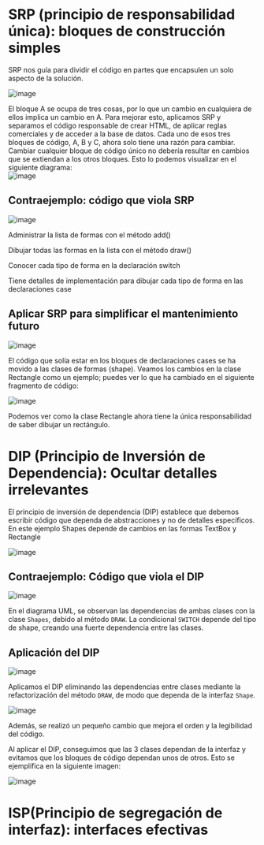 
# SRP (principio de responsabilidad única): bloques de construcción simples
SRP nos guía para dividir el código en partes que encapsulen un solo aspecto de la solución. 

![image](https://github.com/MarceloLZR/SOFTWARE-NUEVO-GRUPO/assets/135175818/728c61da-57cb-4f45-ac79-ded47df88d00)

El bloque A se ocupa de tres cosas, por lo que un cambio en cualquiera de ellos implica un cambio en A. Para mejorar esto, aplicamos SRP y separamos el código responsable de crear HTML,  de aplicar reglas comerciales y de acceder a la base de datos. Cada uno de esos tres bloques de código, A, B y C, ahora solo tiene una razón para cambiar. Cambiar cualquier bloque de código único no debería resultar en cambios que se extiendan a los otros bloques. Esto lo podemos visualizar en el siguiente diagrama:  
![image](https://github.com/MarceloLZR/SOFTWARE-NUEVO-GRUPO/assets/135175818/fe6ebadc-49dc-41d1-9937-1637583dd738)

## Contraejemplo: código  que viola SRP  

![image](https://github.com/MarceloLZR/SOFTWARE-NUEVO-GRUPO/assets/135175818/5dc21d45-95f8-4f1a-af8d-be8d19a3d3b5)

Administrar la lista de formas con el método add()  

Dibujar todas las formas en la lista con el método draw() 

Conocer cada tipo de forma en la declaración switch

Tiene detalles de implementación para dibujar cada tipo de forma en las declaraciones case

## Aplicar SRP para simplificar el mantenimiento futuro  

![image](https://github.com/MarceloLZR/SOFTWARE-NUEVO-GRUPO/assets/135175818/ab7f967f-6b2b-4f5a-91c4-5f1e4d2a9033)

El código que solía estar en los bloques de declaraciones cases  se ha movido a las clases de formas (shape). Veamos los cambios en la clase Rectangle como un ejemplo; puedes ver lo que ha cambiado en el siguiente fragmento de código:  

![image](https://github.com/MarceloLZR/SOFTWARE-NUEVO-GRUPO/assets/135175818/989394cd-6b72-418d-860c-dcde28013798)

Podemos ver como la clase Rectangle ahora tiene la única responsabilidad de saber dibujar un rectángulo.

# DIP (Principio de Inversión de Dependencia): Ocultar detalles irrelevantes

El principio de inversión de dependencia (DIP) establece que debemos escribir código que dependa de abstracciones y no de detalles específicos. En este ejemplo Shapes depende de cambios en las formas TextBox y Rectangle

![image](https://github.com/MarceloLZR/SOFTWARE-NUEVO-GRUPO/assets/153737279/d0f8e907-29be-4d94-bea9-34b887c8f549)


## Contraejemplo: Código que viola el DIP

![image](https://github.com/MarceloLZR/SOFTWARE-NUEVO-GRUPO/assets/153737279/e920be8d-0d30-4189-bd25-036f72ca923f)


En el diagrama UML, se observan las dependencias de ambas clases con la clase `Shapes`, debido al método `DRAW`. La condicional `SWITCH` depende del tipo de shape, creando una fuerte dependencia entre las clases.

## Aplicación del DIP

![image](https://github.com/MarceloLZR/SOFTWARE-NUEVO-GRUPO/assets/153737279/bd1f3b0f-6805-49d2-a004-edac52f0e251)


Aplicamos el DIP eliminando las dependencias entre clases mediante la refactorización del método `DRAW`, de modo que dependa de la interfaz `Shape`.

![image](https://github.com/MarceloLZR/SOFTWARE-NUEVO-GRUPO/assets/153737279/0c6c0683-bb55-4d40-b00b-e73ea6c22a60)


Además, se realizó un pequeño cambio que mejora el orden y la legibilidad del código.

Al aplicar el DIP, conseguimos que las 3 clases dependan de la interfaz y evitamos que los bloques de código dependan unos de otros. Esto se ejemplifica en la siguiente imagen:

![image](https://github.com/MarceloLZR/SOFTWARE-NUEVO-GRUPO/assets/153737279/cf371cd3-68ec-45da-acb0-044f4c17e7cc)


# ISP(Principio de segregación de interfaz): interfaces efectivas 









